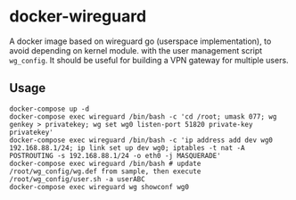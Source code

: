 docker-wireguard
====
A docker image based on wireguard go (userspace implementation), to avoid depending on kernel module. with the user management script `wg_config`. It should be useful for building a VPN gateway for multiple users.


Usage
----
```
docker-compose up -d
docker-compose exec wireguard /bin/bash -c 'cd /root; umask 077; wg genkey > privatekey; wg set wg0 listen-port 51820 private-key privatekey'
docker-compose exec wireguard /bin/bash -c 'ip address add dev wg0 192.168.88.1/24; ip link set up dev wg0; iptables -t nat -A POSTROUTING -s 192.168.88.1/24 -o eth0 -j MASQUERADE'
docker-compose exec wireguard /bin/bash # update /root/wg_config/wg.def from sample, then execute /root/wg_config/user.sh -a userABC
docker-compose exec wireguard wg showconf wg0
```
